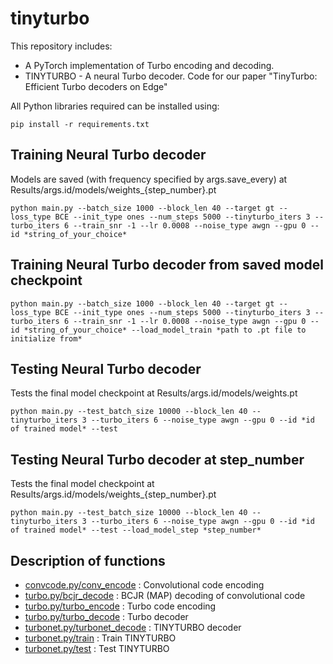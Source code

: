 # tinyturbo

This repository includes:
- A PyTorch implementation of Turbo encoding and decoding.
- TINYTURBO - A neural Turbo decoder. Code for our paper "TinyTurbo: Efficient Turbo decoders on Edge"

All Python libraries required can be installed using:
```
pip install -r requirements.txt
```

## Training Neural Turbo decoder

Models are saved (with frequency specified by args.save_every) at Results/args.id/models/weights_{step_number}.pt

```
python main.py --batch_size 1000 --block_len 40 --target gt --loss_type BCE --init_type ones --num_steps 5000 --tinyturbo_iters 3 --turbo_iters 6 --train_snr -1 --lr 0.0008 --noise_type awgn --gpu 0 --id *string_of_your_choice* 
```

## Training Neural Turbo decoder from saved model checkpoint

```
python main.py --batch_size 1000 --block_len 40 --target gt --loss_type BCE --init_type ones --num_steps 5000 --tinyturbo_iters 3 --turbo_iters 6 --train_snr -1 --lr 0.0008 --noise_type awgn --gpu 0 --id *string_of_your_choice* --load_model_train *path to .pt file to initialize from*
```

## Testing Neural Turbo decoder

Tests the final model checkpoint at Results/args.id/models/weights.pt

```
python main.py --test_batch_size 10000 --block_len 40 --tinyturbo_iters 3 --turbo_iters 6 --noise_type awgn --gpu 0 --id *id of trained model* --test
```

## Testing Neural Turbo decoder at step_number

Tests the final model checkpoint at Results/args.id/models/weights_{step_number}.pt

```
python main.py --test_batch_size 10000 --block_len 40 --tinyturbo_iters 3 --turbo_iters 6 --noise_type awgn --gpu 0 --id *id of trained model* --test --load_model_step *step_number*
```

## Description of functions

- [convcode.py/conv_encode](https://github.com/hebbarashwin/tinyturbo/blob/5ca0d3050ec5747362a2b86cffeb47deddd8241d/convcode.py) : Convolutional code encoding
- [turbo.py/bcjr_decode](https://github.com/hebbarashwin/tinyturbo/blob/5ca0d3050ec5747362a2b86cffeb47deddd8241d/turbo.py) : BCJR (MAP) decoding of convolutional code
- [turbo.py/turbo_encode](https://github.com/hebbarashwin/tinyturbo/blob/5ca0d3050ec5747362a2b86cffeb47deddd8241d/turbo.py) : Turbo code encoding
- [turbo.py/turbo_decode](https://github.com/hebbarashwin/tinyturbo/blob/5ca0d3050ec5747362a2b86cffeb47deddd8241d/turbo.py) : Turbo decoder
- [turbonet.py/turbonet_decode](https://github.com/hebbarashwin/tinyturbo/blob/5ca0d3050ec5747362a2b86cffeb47deddd8241d/tinyturbo.py) : TINYTURBO decoder
- [turbonet.py/train](https://github.com/hebbarashwin/tinyturbo/blob/5ca0d3050ec5747362a2b86cffeb47deddd8241d/tinyturbo.py) : Train TINYTURBO
- [turbonet.py/test](https://github.com/hebbarashwin/tinyturbo/blob/5ca0d3050ec5747362a2b86cffeb47deddd8241d/tinyturbo.py) : Test TINYTURBO
